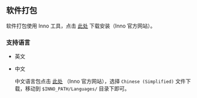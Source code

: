 ## 软件打包

软件打包使用 Inno 工具，点击 [此处](http://www.jrsoftware.org/isinfo.php) 下载安装（Inno 官方网站）。

### 支持语言

* 英文
* 中文

    中文语言包点击 [此处](http://www.jrsoftware.org/files/istrans/) （Inno 官方网站），选择 `Chinese (Simplified)` 文件下载，移动到 `$INNO_PATH/Languages/` 目录下即可。
